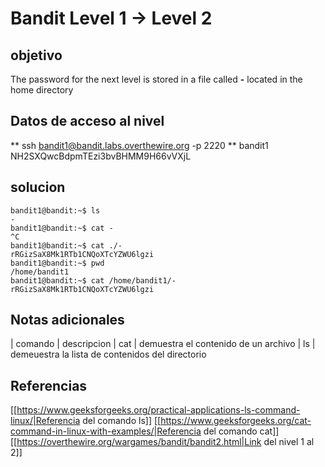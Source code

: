 # Bandit Level 1 -> Level 2




## objetivo
The password for the next level is stored in a file called **-** located in the home directory

## Datos de acceso al nivel
** ssh bandit1@bandit.labs.overthewire.org -p 2220
**
bandit1
NH2SXQwcBdpmTEzi3bvBHMM9H66vVXjL


## solucion
```bash()
bandit1@bandit:~$ ls
-
bandit1@bandit:~$ cat -
^C
bandit1@bandit:~$ cat ./-
rRGizSaX8Mk1RTb1CNQoXTcYZWU6lgzi
bandit1@bandit:~$ pwd
/home/bandit1
bandit1@bandit:~$ cat /home/bandit1/-
rRGizSaX8Mk1RTb1CNQoXTcYZWU6lgzi
```

## Notas adicionales
| comando | descripcion
| cat | demuestra el contenido de un archivo 
| ls | demeuestra la lista de contenidos del directorio

## Referencias
[[https://www.geeksforgeeks.org/practical-applications-ls-command-linux/|Referencia del comando ls]]
[[https://www.geeksforgeeks.org/cat-command-in-linux-with-examples/|Referencia del comando cat]]
[[https://overthewire.org/wargames/bandit/bandit2.html|Link del nivel 1 al 2]]


